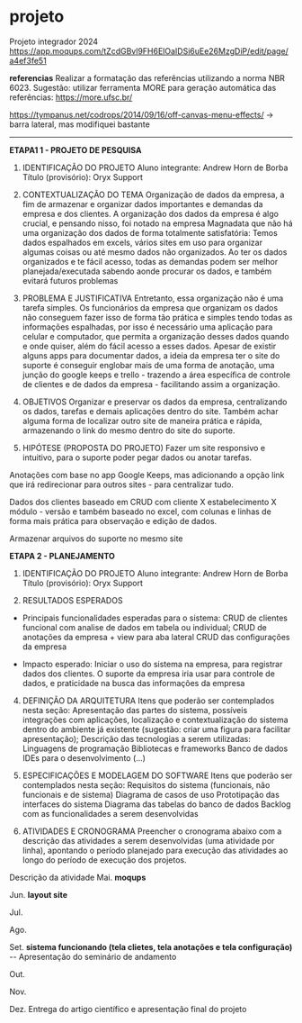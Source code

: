 # projeto
Projeto integrador 2024
https://app.moqups.com/tZcdGBvl9FH6ElOaIDSi6uEe26MzgDiP/edit/page/a4ef3fe51

**referencias**
Realizar a formatação das referências utilizando a norma NBR 6023. 
Sugestão: utilizar ferramenta MORE para geração automática das referências: https://more.ufsc.br/

https://tympanus.net/codrops/2014/09/16/off-canvas-menu-effects/ -> barra lateral, mas modifiquei bastante

----------------------------------
**ETAPA1 1 - PROJETO DE PESQUISA**

1. IDENTIFICAÇÃO DO PROJETO
Aluno integrante: Andrew Horn de Borba
Título (provisório): Oryx Support

2. CONTEXTUALIZAÇÃO DO TEMA
Organização de dados da empresa, a fim de armazenar e organizar dados importantes e demandas da empresa e dos clientes. 
A organização dos dados da empresa é algo crucial, e pensando nisso, foi notado na empresa Magnadata que não há uma organização dos dados de forma totalmente satisfatória: Temos dados espalhados em excels, vários sites em uso para organizar algumas coisas ou até mesmo dados não organizados. Ao ter os dados organizados e te fácil acesso, todas as demandas podem ser melhor planejada/executada sabendo aonde procurar os dados, e também evitará futuros problemas 

3. PROBLEMA E JUSTIFICATIVA
Entretanto, essa organização não é uma tarefa simples. Os funcionários da empresa que organizam os dados não conseguem fazer isso de forma tão prática e simples tendo todas as informações espalhadas, por isso é necessário uma aplicação para celular e computador, que permita a organização desses dados quando e onde quiser, além do fácil acesso a esses dados.
Apesar de existir alguns apps para documentar dados, a ideia da empresa ter o site do suporte é conseguir englobar mais de uma forma de anotação, uma junção do google keeps e trello - trazendo a área específica de controle de clientes e de dados da empresa - facilitando assim a organização. 

5. OBJETIVOS
Organizar e preservar os dados da empresa, centralizando os dados, tarefas e demais aplicações dentro do site. Também achar alguma forma de localizar outro site de maneira prática e rápida, armazenando o link do mesmo dentro do site do suporte.

6. HIPÓTESE (PROPOSTA DO PROJETO)
Fazer um site responsivo e intuitivo, para o suporte poder pegar dados ou anotar tarefas.

Anotações com base no app Google Keeps, mas adicionando a opção link que irá redirecionar para outros sites - para centralizar tudo.

Dados dos clientes baseado em CRUD com cliente X estabelecimento X módulo - versão e também baseado no excel, com colunas e linhas de forma mais prática para observação e edição de dados.

Armazenar arquivos do suporte no mesmo site

**ETAPA 2 - PLANEJAMENTO**

1. IDENTIFICAÇÃO DO PROJETO
Aluno integrante: Andrew Horn de Borba
Título (provisório): Oryx Support

2. RESULTADOS ESPERADOS
- Principais funcionalidades esperadas para o sistema:
CRUD de clientes funcional com analise de dados em tabela ou individual;
CRUD de anotações da empresa + view para aba lateral
CRUD das configurações da empresa

- Impacto esperado:
Iniciar o uso do sistema na empresa, para registrar dados dos clientes. O suporte da empresa iria usar para controle de dados, e praticidade na busca das informações da empresa

4. DEFINIÇÃO DA ARQUITETURA
Itens que poderão ser contemplados nesta seção:
Apresentação das partes do sistema, possíveis integrações com aplicações, localização e contextualização do sistema dentro do ambiente já existente (sugestão: criar uma figura para facilitar apresentação);
Descrição das tecnologias a serem utilizadas:
Linguagens de programação
Bibliotecas e frameworks
Banco de dados
IDEs para o desenvolvimento
(...)
<completar aqui>

5. ESPECIFICAÇÕES E MODELAGEM DO SOFTWARE
Itens que poderão ser contemplados nesta seção:
Requisitos do sistema (funcionais, não funcionais e de sistema)
Diagrama de casos de uso
Prototipação das interfaces do sistema
Diagrama das tabelas do banco de dados
Backlog com as funcionalidades a serem desenvolvidas
<completar aqui>

6. ATIVIDADES E CRONOGRAMA
Preencher o cronograma abaixo com a descrição das atividades a serem desenvolvidas (uma atividade por linha), apontando o período planejado para execução das atividades ao longo do período de execução dos projetos.

Descrição da atividade
Mai. **moqups**

Jun. **layout site**

Jul. 

Ago. 

Set. **sistema funcionando (tela clietes, tela anotações e tela configuração)**  -- Apresentação do seminário de andamento

Out.

Nov.

Dez. Entrega do artigo científico e apresentação final do projeto

